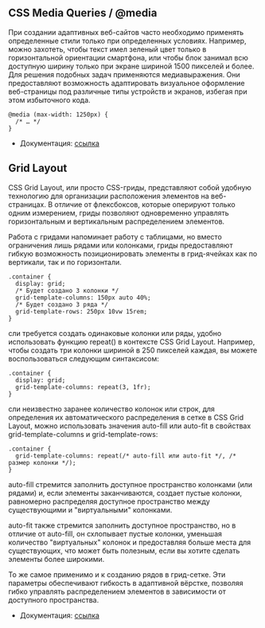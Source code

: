 ## CSS Media Queries / @media

При создании адаптивных веб-сайтов часто необходимо применять определенные стили только при определенных условиях. Например, можно захотеть, чтобы текст имел зеленый цвет только в горизонтальной ориентации смартфона, или чтобы блок занимал всю доступную ширину только при экране шириной 1500 пикселей и более. Для решения подобных задач применяются медиавыражения. Они предоставляют возможность адаптировать визуальное оформление веб-страницы под различные типы устройств и экранов, избегая при этом избыточного кода.

```
@media (max-width: 1250px) {
  /* … */
}
```

- Документация: [ссылка](https://doka.guide/css/media/)

## Grid Layout

CSS Grid Layout, или просто CSS-гриды, представляют собой удобную технологию для организации расположения элементов на веб-страницах. В отличие от флексбоксов, которые оперируют только одним измерением, гриды позволяют одновременно управлять горизонтальным и вертикальным распределением элементов.

Работа с гридами напоминает работу с таблицами, но вместо ограничения лишь рядами или колонками, гриды предоставляют гибкую возможность позиционировать элементы в грид-ячейках как по вертикали, так и по горизонтали.

```
.container {
  display: grid;
  /* Будет создано 3 колонки */
  grid-template-columns: 150px auto 40%;
  /* Будет создано 3 ряда */
  grid-template-rows: 250px 10vw 15rem;
}
```

сли требуется создать одинаковые колонки или ряды, удобно использовать функцию repeat() в контексте CSS Grid Layout. Например, чтобы создать три колонки шириной в 250 пикселей каждая, вы можете воспользоваться следующим синтаксисом:

```
.container {
  display: grid;
  grid-template-columns: repeat(3, 1fr);
}
```

сли неизвестно заранее количество колонок или строк, для определения их автоматического распределения в сетке в CSS Grid Layout, можно использовать значения auto-fill или auto-fit в свойствах grid-template-columns и grid-template-rows:


```
.container {
  grid-template-columns: repeat(/* auto-fill или auto-fit */, /* размер колонки */);
}
```


auto-fill стремится заполнить доступное пространство колонками (или рядами) и, если элементы заканчиваются, создает пустые колонки, равномерно распределяя доступное пространство между существующими и "виртуальными" колонками.

auto-fit также стремится заполнить доступное пространство, но в отличие от auto-fill, он схлопывает пустые колонки, уменьшая количество "виртуальных" колонок и предоставляя больше места для существующих, что может быть полезным, если вы хотите сделать элементы более широкими.

То же самое применимо и к созданию рядов в грид-сетке. Эти параметры обеспечивают гибкость в адаптивной вёрстке, позволяя гибко управлять распределением элементов в зависимости от доступного пространства.



- Документация: [ссылка](https://doka.guide/css/grid-guide/)
